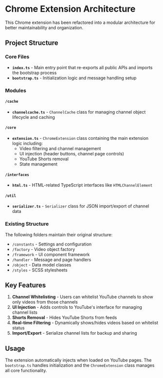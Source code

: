 # Chrome Extension Architecture

This Chrome extension has been refactored into a modular architecture for better maintainability and organization.

## Project Structure

### Core Files

- **`index.ts`** - Main entry point that re-exports all public APIs and imports the bootstrap process
- **`bootstrap.ts`** - Initialization logic and message handling setup

### Modules

#### `/cache`
- **`channelcache.ts`** - `ChannelCache` class for managing channel object lifecycle and caching

#### `/core` 
- **`extension.ts`** - `ChromeExtension` class containing the main extension logic including:
  - Video filtering and channel management
  - UI injection (header buttons, channel page controls)
  - YouTube Shorts removal
  - State management

#### `/interfaces`
- **`html.ts`** - HTML-related TypeScript interfaces like `HTMLChannelElement`

#### `/util`
- **`serializer.ts`** - `Serializer` class for JSON import/export of channel data

### Existing Structure
The following folders maintain their original structure:
- `/constants` - Settings and configuration
- `/factory` - Video object factory
- `/framework` - UI component framework
- `/handler` - Message and page handlers  
- `/object` - Data model classes
- `/styles` - SCSS stylesheets

## Key Features

1. **Channel Whitelisting** - Users can whitelist YouTube channels to show only videos from those channels
2. **UI Injection** - Adds controls to YouTube's interface for managing channel lists
3. **Shorts Removal** - Hides YouTube Shorts from feeds
4. **Real-time Filtering** - Dynamically shows/hides videos based on whitelist status
5. **Import/Export** - Serialize channel lists for backup and sharing

## Usage

The extension automatically injects when loaded on YouTube pages. The `bootstrap.ts` handles initialization and the `ChromeExtension` class manages all core functionality. 